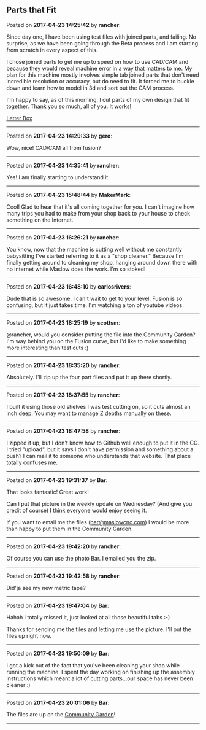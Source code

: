 ## Parts that Fit
Posted on **2017-04-23 14:25:42** by **rancher**:

Since day one, I have been using test files with joined parts, and failing.  No surprise, as we have been going through the Beta process and I am starting from scratch in every aspect of this.



  I chose joined parts to get me up to speed on how to use CAD/CAM and because they would reveal machine error in a way that matters to me.  My plan for this machine mostly involves simple tab joined parts that don't need incredible resolution or accuracy, but do need to fit.  It forced me to buckle down and learn how to model in 3d and sort out the CAM process.  



I'm happy to say, as of this morning, I cut parts of my own design that fit together.  Thank you so much, all of you.  It works!



 [Letter Box](/images/GU/jh/GUjh_letterbox.jpg.jpg)

---

Posted on **2017-04-23 14:29:33** by **gero**:

Wow, nice! CAD/CAM all from fusion?

---

Posted on **2017-04-23 14:35:41** by **rancher**:

Yes!  I am finally starting to understand it.

---

Posted on **2017-04-23 15:48:44** by **MakerMark**:

Cool! Glad to hear that it's all coming together for you. I can't imagine how many trips you had to make from your shop back to your house to check something on the Internet.

---

Posted on **2017-04-23 16:26:21** by **rancher**:

You know, now that the machine is cutting well without me constantly babysitting I've started referring to it as a "shop cleaner."  Because I'm finally getting around to cleaning my shop, hanging around down there with no internet while Maslow does the work.  I'm so stoked!

---

Posted on **2017-04-23 16:48:10** by **carlosrivers**:

Dude that is so awesome. I can't wait to get to your level. Fusion is so confusing, but it just takes time. I'm watching a ton of youtube videos.

---

Posted on **2017-04-23 18:25:19** by **scottsm**:

@rancher, would you consider putting the file into the Community Garden? I'm way behind you on the Fusion curve, but I'd like to make something more interesting than test cuts :)

---

Posted on **2017-04-23 18:35:20** by **rancher**:

Absolutely.  I'll zip up the four part files and put it up there shortly.

---

Posted on **2017-04-23 18:37:55** by **rancher**:

I built it using those old shelves I was test cutting on, so it cuts almost an inch deep.  You may want to manage Z depths manually on these.

---

Posted on **2017-04-23 18:47:58** by **rancher**:

I zipped it up, but I don't know how to Github well enough to put it in the CG.  I tried "upload", but it says I don't have permission and something about a push?  I can mail it to someone who understands that website.  That place totally confuses me.

---

Posted on **2017-04-23 19:31:37** by **Bar**:

That looks fantastic! Great work! 



Can I put that picture in the weekly update on Wednesday? (And give you credit of course) I think everyone would enjoy seeing it.



If you want to email me the files (bar@maslowcnc.com) I would be more than happy to put them in the Community Garden.

---

Posted on **2017-04-23 19:42:20** by **rancher**:

Of course you can use the photo Bar.  I emailed you the zip.

---

Posted on **2017-04-23 19:42:58** by **rancher**:

Did'ja see my new metric tape?

---

Posted on **2017-04-23 19:47:04** by **Bar**:

Hahah I totally missed it, just looked at all those beautiful tabs :-)



Thanks for sending me the files and letting me use the picture. I'll put the files up right now.

---

Posted on **2017-04-23 19:50:09** by **Bar**:

I got a kick out of the fact that you've been cleaning your shop while running the machine. I spent the day working on finishing up the assembly instructions which meant a lot of cutting parts...our space has never been cleaner :)

---

Posted on **2017-04-23 20:01:06** by **Bar**:

The files are up on the [Community Garden](https://github.com/MaslowCNC/CommunityGarden/tree/master/Ranchers%20Letter%20Box)!

---

